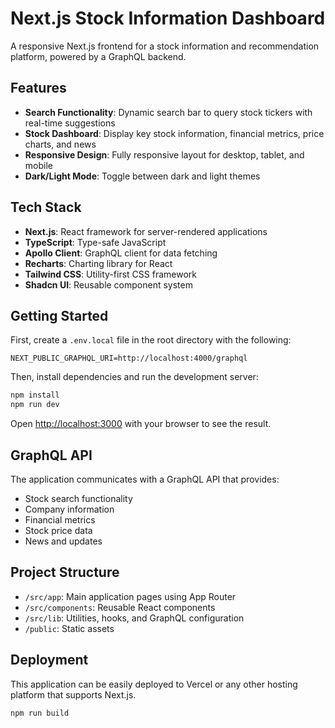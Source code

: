 # Next.js Stock Information Dashboard

A responsive Next.js frontend for a stock information and recommendation platform, powered by a GraphQL backend.

## Features

- **Search Functionality**: Dynamic search bar to query stock tickers with real-time suggestions
- **Stock Dashboard**: Display key stock information, financial metrics, price charts, and news
- **Responsive Design**: Fully responsive layout for desktop, tablet, and mobile
- **Dark/Light Mode**: Toggle between dark and light themes

## Tech Stack

- **Next.js**: React framework for server-rendered applications
- **TypeScript**: Type-safe JavaScript
- **Apollo Client**: GraphQL client for data fetching
- **Recharts**: Charting library for React
- **Tailwind CSS**: Utility-first CSS framework
- **Shadcn UI**: Reusable component system

## Getting Started

First, create a `.env.local` file in the root directory with the following:

```
NEXT_PUBLIC_GRAPHQL_URI=http://localhost:4000/graphql
```

Then, install dependencies and run the development server:

```bash
npm install
npm run dev
```

Open [http://localhost:3000](http://localhost:3000) with your browser to see the result.

## GraphQL API

The application communicates with a GraphQL API that provides:

- Stock search functionality
- Company information
- Financial metrics
- Stock price data
- News and updates

## Project Structure

- `/src/app`: Main application pages using App Router
- `/src/components`: Reusable React components
- `/src/lib`: Utilities, hooks, and GraphQL configuration
- `/public`: Static assets

## Deployment

This application can be easily deployed to Vercel or any other hosting platform that supports Next.js.

```bash
npm run build
```
